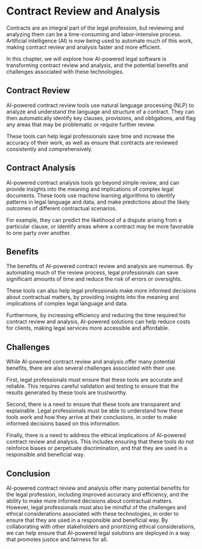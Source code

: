 Contract Review and Analysis
===================================================================

Contracts are an integral part of the legal profession, but reviewing and analyzing them can be a time-consuming and labor-intensive process. Artificial intelligence (AI) is now being used to automate much of this work, making contract review and analysis faster and more efficient.

In this chapter, we will explore how AI-powered legal software is transforming contract review and analysis, and the potential benefits and challenges associated with these technologies.

Contract Review
---------------

AI-powered contract review tools use natural language processing (NLP) to analyze and understand the language and structure of a contract. They can then automatically identify key clauses, provisions, and obligations, and flag any areas that may be problematic or require further review.

These tools can help legal professionals save time and increase the accuracy of their work, as well as ensure that contracts are reviewed consistently and comprehensively.

Contract Analysis
-----------------

AI-powered contract analysis tools go beyond simple review, and can provide insights into the meaning and implications of complex legal documents. These tools use machine learning algorithms to identify patterns in legal language and data, and make predictions about the likely outcomes of different contractual scenarios.

For example, they can predict the likelihood of a dispute arising from a particular clause, or identify areas where a contract may be more favorable to one party over another.

Benefits
--------

The benefits of AI-powered contract review and analysis are numerous. By automating much of the review process, legal professionals can save significant amounts of time and reduce the risk of errors or oversights.

These tools can also help legal professionals make more informed decisions about contractual matters, by providing insights into the meaning and implications of complex legal language and data.

Furthermore, by increasing efficiency and reducing the time required for contract review and analysis, AI-powered solutions can help reduce costs for clients, making legal services more accessible and affordable.

Challenges
----------

While AI-powered contract review and analysis offer many potential benefits, there are also several challenges associated with their use.

First, legal professionals must ensure that these tools are accurate and reliable. This requires careful validation and testing to ensure that the results generated by these tools are trustworthy.

Second, there is a need to ensure that these tools are transparent and explainable. Legal professionals must be able to understand how these tools work and how they arrive at their conclusions, in order to make informed decisions based on this information.

Finally, there is a need to address the ethical implications of AI-powered contract review and analysis. This includes ensuring that these tools do not reinforce biases or perpetuate discrimination, and that they are used in a responsible and beneficial way.

Conclusion
----------

AI-powered contract review and analysis offer many potential benefits for the legal profession, including improved accuracy and efficiency, and the ability to make more informed decisions about contractual matters. However, legal professionals must also be mindful of the challenges and ethical considerations associated with these technologies, in order to ensure that they are used in a responsible and beneficial way. By collaborating with other stakeholders and prioritizing ethical considerations, we can help ensure that AI-powered legal solutions are deployed in a way that promotes justice and fairness for all.
